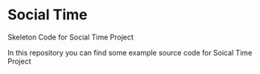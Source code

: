 # Social Time
Skeleton Code for Social Time Project

In this repository you can find some example source code for Soical Time Project
